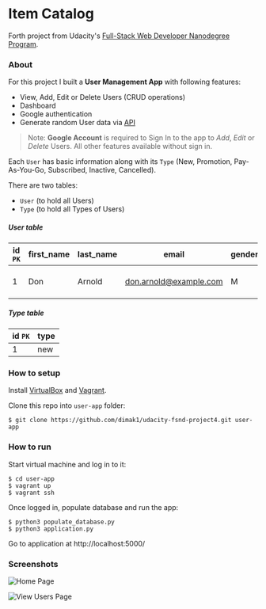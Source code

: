 # Item Catalog

Forth project from Udacity's [Full-Stack Web Developer Nanodegree Program](https://www.udacity.com/course/full-stack-web-developer-nanodegree--nd004).

### About

For this project I built a __User Management App__ with following features:
 - View, Add, Edit or Delete Users (CRUD operations)
 - Dashboard
 - Google authentication
 - Generate random User data via [API](https://randomuser.me/)

> Note: __Google Account__ is required to Sign In to the app to _Add_, _Edit_ or _Delete_ Users. All other features available without sign in.

Each `User` has basic information along with its `Type` (New, Promotion, Pay-As-You-Go, Subscribed, Inactive, Cancelled).

There are two tables:
- `User` (to hold all Users)
- `Type` (to hold all Types of Users)

##### User table

| id `PK` | first_name | last_name | email | gender | dob | phone | address | city | state | country | post | register_date | type_id `FK` | picture |
| ---- | --- | --- | --- | --- | --- | --- | --- | --- | --- | --- | --- | --- | --- | --- |
| 1 | Don | Arnold | don.arnold@example.com | M | 1970-03-05 | (973)-130-6982 | 3741 Spring St | Eugene | New York | US | 12594 | 2013-05-13 | 1 | picture_url |

##### Type table

| id `PK` | type |
| --- | --- |
| 1 | new |

### How to setup

Install [VirtualBox](https://www.virtualbox.org/wiki/Downloads) and [Vagrant](https://www.vagrantup.com/downloads.html).

Clone this repo into `user-app` folder:

```
$ git clone https://github.com/dimak1/udacity-fsnd-project4.git user-app
```

### How to run

Start virtual machine and log in to it:

```
$ cd user-app
$ vagrant up
$ vagrant ssh
```

Once logged in, populate database and run the app:
```
$ python3 populate_database.py
$ python3 application.py
```

Go to application at http://localhost:5000/

### Screenshots

![Home Page](https://github.com/dimak1/udacity-fsnd-project4/tree/master/static/screenshots/home-page.png)

![View Users Page](https://github.com/dimak1/udacity-fsnd-project4/tree/master/static/screenshots/view-users.png)
